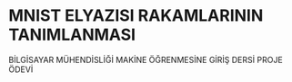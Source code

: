 # MNIST ELYAZISI RAKAMLARININ TANIMLANMASI
BİLGİSAYAR MÜHENDİSLİĞİ MAKİNE ÖĞRENMESİNE GİRİŞ DERSİ PROJE ÖDEVİ
